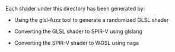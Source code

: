 Each shader under this directory has been generated by:

- Using the glsl-fuzz tool to generate a randomized GLSL shader

- Converting the GLSL shader to SPIR-V using glslang

- Converting the SPIR-V shader to WGSL using naga
